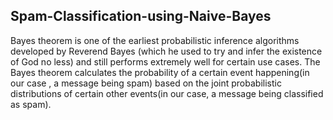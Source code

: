## Spam-Classification-using-Naive-Bayes

Bayes theorem is one of the earliest probabilistic inference algorithms developed by Reverend Bayes (which he used to try and infer the existence of God no less) and still performs extremely well for certain use cases.
The Bayes theorem calculates the probability of a certain event happening(in our case , a message being spam) based on the joint probabilistic distributions of certain other events(in our case, a message being classified as spam).
